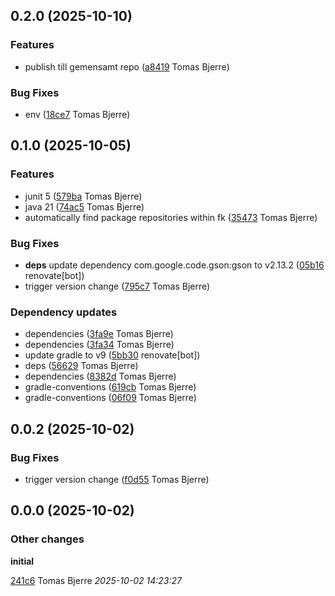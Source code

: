 ## 0.2.0 (2025-10-10)

### Features

-  publish till gemensamt repo ([a8419](https://github.com/Forsakringskassan/template-jar/commit/a8419dba1193fdf) Tomas Bjerre)  

### Bug Fixes

-  env ([18ce7](https://github.com/Forsakringskassan/template-jar/commit/18ce7185983d996) Tomas Bjerre)  

## 0.1.0 (2025-10-05)

### Features

-  junit 5 ([579ba](https://github.com/Forsakringskassan/template-jar/commit/579ba38a1ae4381) Tomas Bjerre)  
-  java 21 ([74ac5](https://github.com/Forsakringskassan/template-jar/commit/74ac50f8b116fb1) Tomas Bjerre)  
-  automatically find package repositories within fk ([35473](https://github.com/Forsakringskassan/template-jar/commit/3547330163bb52c) Tomas Bjerre)  

### Bug Fixes

-  **deps**  update dependency com.google.code.gson:gson to v2.13.2 ([05b16](https://github.com/Forsakringskassan/template-jar/commit/05b167350fcfedb) renovate[bot])  
-  trigger version change ([795c7](https://github.com/Forsakringskassan/template-jar/commit/795c7d26a6efa12) Tomas Bjerre)  

### Dependency updates

- dependencies ([3fa9e](https://github.com/Forsakringskassan/template-jar/commit/3fa9e121f492223) Tomas Bjerre)  
- dependencies ([3fa34](https://github.com/Forsakringskassan/template-jar/commit/3fa34b2a7ede5f2) Tomas Bjerre)  
- update gradle to v9 ([5bb30](https://github.com/Forsakringskassan/template-jar/commit/5bb300a010dcb39) renovate[bot])  
- deps ([56629](https://github.com/Forsakringskassan/template-jar/commit/56629bf0613e62a) Tomas Bjerre)  
- dependencies ([8382d](https://github.com/Forsakringskassan/template-jar/commit/8382d305159637c) Tomas Bjerre)  
- gradle-conventions ([619cb](https://github.com/Forsakringskassan/template-jar/commit/619cb435616fe04) Tomas Bjerre)  
- gradle-conventions ([06f09](https://github.com/Forsakringskassan/template-jar/commit/06f09592cb4fe59) Tomas Bjerre)  
## 0.0.2 (2025-10-02)

### Bug Fixes

-  trigger version change ([f0d55](https://github.com/Forsakringskassan/template-jar/commit/f0d554265e34b46) Tomas Bjerre)  

## 0.0.0 (2025-10-02)

### Other changes

**initial**


[241c6](https://github.com/Forsakringskassan/template-jar/commit/241c661a5e95a3d) Tomas Bjerre *2025-10-02 14:23:27*

